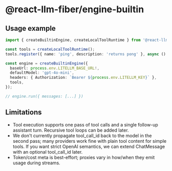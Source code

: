 # @react-llm-fiber/engine-builtin

## Usage example

```ts
import { createBuiltinEngine, createLocalToolRuntime } from '@react-llm-fiber/engine-builtin';

const tools = createLocalToolRuntime();
tools.register({ name: 'ping', description: 'returns pong' }, async () => 'pong');

const engine = createBuiltinEngine({
  baseUrl: process.env.LITELLM_BASE_URL!,
  defaultModel: 'gpt-4o-mini',
  headers: { Authorization: `Bearer ${process.env.LITELLM_KEY}` },
  tools,
});

// engine.run({ messages: [...] })
```


## Limitations

- Tool execution supports one pass of tool calls and a single follow-up assistant turn. Recursive tool loops can be added later.
- We don't currently propagate tool_call_id back to the model in the second pass; many providers work fine with plain tool content for simple tools. If you want strict OpenAI semantics, we can extend ChatMessage with an optional tool_call_id later.
- Token/cost meta is best-effort; proxies vary in how/when they emit usage during streams.
